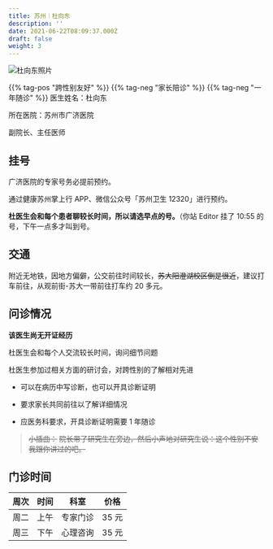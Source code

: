 ```yaml
---
title: 苏州｜杜向东
description: ''
date: 2021-06-22T08:09:37.000Z
draft: false
weight: 3
---
```


![杜向东照片](images/doctor/du-xiangdong.jpg)

{{% tag-pos "跨性别友好" %}} {{% tag-neg "家长陪诊" %}} {{% tag-neg "一年随诊" %}}
医生姓名：杜向东

所在医院：苏州市广济医院

副院长、主任医师

## 挂号

广济医院的专家号务必提前预约。

通过健康苏州掌上行 APP、微信公众号「苏州卫生 12320」进行预约。

**杜医生会和每个患者聊较长时间，所以请选早点的号。**（你站 Editor 挂了 10:55 的号，下午一点多才叫到号。

## 交通

附近无地铁，因地方偏僻，公交前往时间较长，~~苏大阳澄湖校区倒是很近~~，建议打车前往，从观前街-苏大一带前往打车约 20 多元。

## 问诊情况

**该医生尚无开证经历**

杜医生会和每个人交流较长时间，询问细节问题

杜医生参加过相关方面的研讨会，对跨性别的了解相对先进

- 可以在病历中写诊断，也可以开具诊断证明

- 要求家长共同前往以了解详细情况

- 应医务科要求，开具诊断证明需要 1 年随诊

> ~~小插曲：~~
> ~~院长带了研究生在旁边，然后小声地对研究生说：这个性别不安我跟你讲过的吧。~~

## 门诊时间

|  周次 |  时间 |  科室  |  价格  |
| :-: | :-: | :--: | :--: |
|  周二 |  上午 | 专家门诊 | 35 元 |
|  周三 |  下午 | 心理咨询 | 35 元 |
